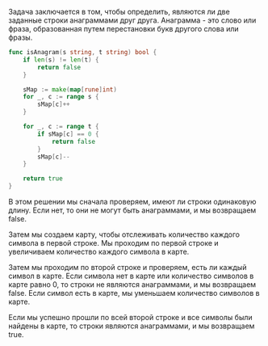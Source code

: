Задача заключается в том, чтобы определить, являются ли две заданные строки анаграммами друг друга. Анаграмма - это слово или фраза, образованная путем перестановки букв другого слова или фразы.

```go
func isAnagram(s string, t string) bool {
    if len(s) != len(t) {
        return false
    }

    sMap := make(map[rune]int)
    for _, c := range s {
        sMap[c]++
    }

    for _, c := range t {
        if sMap[c] == 0 {
            return false
        }
        sMap[c]--
    }

    return true
}
```

В этом решении мы сначала проверяем, имеют ли строки одинаковую длину. Если нет, то они не могут быть анаграммами, и мы возвращаем false.

Затем мы создаем карту, чтобы отслеживать количество каждого символа в первой строке. Мы проходим по первой строке и увеличиваем количество каждого символа в карте.

Затем мы проходим по второй строке и проверяем, есть ли каждый символ в карте. Если символа нет в карте или количество символов в карте равно 0, то строки не являются анаграммами, и мы возвращаем false. Если символ есть в карте, мы уменьшаем количество символов в карте.

Если мы успешно прошли по всей второй строке и все символы были найдены в карте, то строки являются анаграммами, и мы возвращаем true.
